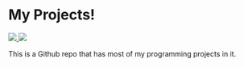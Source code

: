 # My Projects!
<p>
  <a href="https://github.com/ryanidk/projects">
    <img src="https://img.shields.io/github/last-commit/ryanidk/projects"></img>
  </a>
  <a href="https://github.com/ryanidk/projects/blob/master/LICENSE">
    <img src="https://img.shields.io/badge/license-MIT-brightgreen"></img>
  </a>
</p>
This is a Github repo that has most of my programming projects in it.

